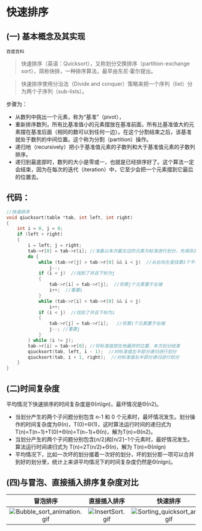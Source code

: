# 快速排序

## (一) 基本概念及其实现

`百度百科`

> 快速排序（英语：Quicksort），又称划分交换排序（partition-exchange sort），简称快排，一种排序算法，最早由东尼·霍尔提出。

> 快速排序使用分治法（Divide and conquer）策略来把一个序列（list）分为两个子序列（sub-lists）。

步骤为：

+ 从数列中挑出一个元素，称为“基准”（pivot），
+ 重新排序数列，所有比基准值小的元素摆放在基准前面，所有比基准值大的元素摆在基准后面（相同的数可以到任何一边）。在这个分割结束之后，该基准就处于数列的中间位置。这个称为分割（partition）操作。
+ 递归地（recursively）把小于基准值元素的子数列和大于基准值元素的子数列排序。
+ 递归到最底部时，数列的大小是零或一，也就是已经排序好了。这个算法一定会结束，因为在每次的迭代（iteration）中，它至少会把一个元素摆到它最后的位置去。

## 代码：

```c
//快速排序
void qiucksort(table *tab, int left, int right)
{
	int i = 0, j = 0;
	if (left < right)
	{
		i = left; j = right;
		tab->r[0] = tab->r[i]; //准备以本次最左边的元素为标准进行划分，先保存其值
		do {
			while (tab->r[j] > tab->r[0] && i < j)  //从右向左查找第1个不小于标准的位置j
				j--;
			if (i < j)  //找到了并且下标为j
			{
				tab->r[i] = tab->r[j];  //将第j个元素置于左端
				i++;  //重置i
			}
			while (tab->r[i] < tab->r[0] && i < j)
				i++;
			if (i < j)  //找到了并且下标为i
			{
				tab->r[j] = tab->r[i];   //将第i个元素置于右端
				j--; //重置j
			}
		} while (i != j);
		tab->r[i] = tab->r[0]; //将标准值放在他最终的位置，本次划分结束
		qiucksort(tab, left, i - 1);  //对标准值左半部分递归进行划分
		qiucksort(tab, i + 1, right);  //对标准值右半部分递归进行划分
	}
}

```

## (二)时间复杂度

平均情况下快速排序的时间复杂度是Θ(n\lgn)，最坏情况是Θ(n2)。

+ 当划分产生的两个子问题分别包含 n-1 和 0 个元素时，最坏情况发生。划分操作的时间复杂度为Θ(n)，T(0)=Θ(1)，这时算法运行时间的递归式为 T(n)=T(n−1)+T(0)+Θ(n)=T(n−1)+Θ(n)，解为T(n)=Θ(n2)。
+ 当划分产生的两个子问题分别包含⌊n/2⌋和⌈n/2⌉−1个元素时，最好情况发生。算法运行时间递归式为 T(n)=2T(n/2)+Θ(n)，解为 T(n)=Θ(nlgn)
+ 平均情况下，比如一次坏的划分接着一次好的划分，坏的划分那一项可以合并到好的划分里，统计上来讲平均情况下的时间复杂度仍然是Θ(nlgn)。

## (四)与冒泡、直接插入排序复杂度对比

|冒泡排序|直接插入排序|快速排序|
|:--:|:--:|:--:|
|![Bubble_sort_animation.gif](https://upload-images.jianshu.io/upload_images/9140378-6bb587e72caf5277.gif?imageMogr2/auto-orient/strip)|![InsertSort.gif](https://upload-images.jianshu.io/upload_images/9140378-0628c2a1468fabb5.gif?imageMogr2/auto-orient/strip)|![Sorting_quicksort_anim.gif](https://upload-images.jianshu.io/upload_images/9140378-eb168de64a141518.gif?imageMogr2/auto-orient/strip)|